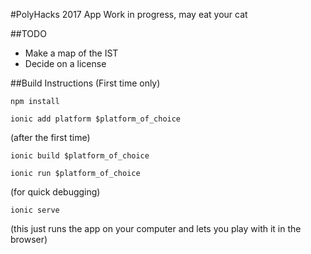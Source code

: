#PolyHacks 2017 App
Work in progress, may eat your cat

##TODO
- Make a map of the IST
- Decide on a license

##Build Instructions
(First time only)

`npm install`

`ionic add platform $platform_of_choice`

(after the first time)

`ionic build $platform_of_choice`

`ionic run $platform_of_choice`

(for quick debugging)

`ionic serve`

(this just runs the app on your computer and lets you play with it in the browser)
